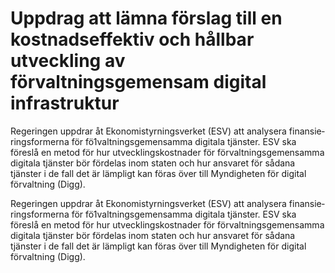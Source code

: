 # Uppdrag att lämna förslag till en kostnadseffektiv och hållbar utveckling av förvaltningsgemensam digital infrastruktur

Regeringen uppdrar åt Ekonomistyrningsverket (ESV) att analysera finansie­ringsformerna för fö1valtningsgemensamma digitala tjänster. ESV ska föreslå en metod för hur utvecklingskostnader för förvaltningsgemensamma digitala tjänster bör fördelas inom staten och hur ansvaret för sådana tjänster i de fall det är lämpligt kan föras över till Myndigheten för digital förvaltning (Digg).

Regeringen uppdrar åt Ekonomistyrningsverket (ESV) att analysera finansie­ringsformerna för fö1valtningsgemensamma digitala tjänster. ESV ska föreslå en metod för hur utvecklingskostnader för förvaltningsgemensamma digitala tjänster bör fördelas inom staten och hur ansvaret för sådana tjänster i de fall det är lämpligt kan föras över till Myndigheten för digital förvaltning (Digg).
